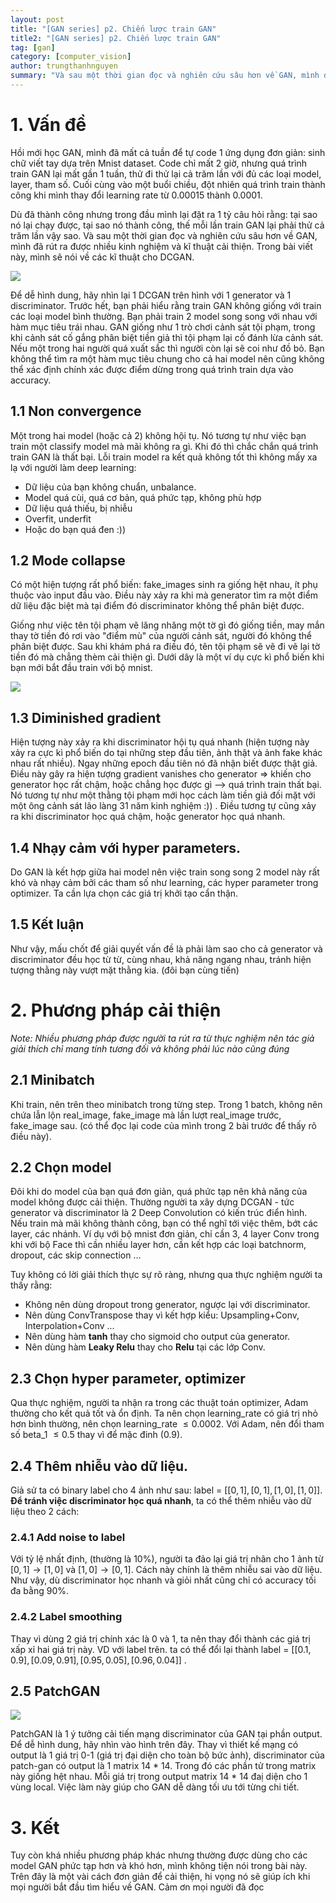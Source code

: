 ```yaml
---
layout: post
title: "[GAN series] p2. Chiến lược train GAN"
title2: "[GAN series] p2. Chiến lược train GAN"
tag: [gan]
category: [computer_vision]
author: trungthanhnguyen
summary: "Và sau một thời gian đọc và nghiên cứu sâu hơn về GAN, mình đã rút ra được nhiều kinh nghiệm và kĩ thuật cải thiện. Trong bài viết này, mình sẽ nói về các kĩ thuật cho DCGAN."
---
```


# 1. Vấn đề
Hồi mới học GAN, mình đã mất cả tuần để tự code 1 ứng dụng đơn giản: sinh chữ viết tay dựa trên Mnist dataset. Code chỉ mất 2 giờ, nhưng quá trình train GAN lại mất gần 1 tuần, thử đi thử lại cả trăm lần với đủ các loại model, layer, tham số. Cuối cùng vào một buổi chiều, đột nhiên quá trình train thành công khi mình thay đổi learning rate từ 0.00015 thành 0.0001. 

Dù đã thành công nhưng trong đầu mình lại đặt ra 1 tỷ câu hỏi rằng: tại sao nó lại chạy được, tại sao nó thành công, thế mỗi lần train GAN lại phải thử cả trăm lần vậy sao. Và sau một thời gian đọc và nghiên cứu sâu hơn về GAN, mình đã rút ra được nhiều kinh nghiệm và kĩ thuật cải thiện. Trong bài viết này, mình sẽ nói về các kĩ thuật cho DCGAN.

![](https://images.viblo.asia/27269c25-dc53-4f25-ba16-5c583747156e.png)

Để dễ hình dung, hãy nhìn lại 1 DCGAN trên hình với 1 generator và 1 discriminator. Trước hết, bạn phải hiểu rằng train GAN không giống với train các loại model bình thường. Bạn phải train 2 model song song với nhau với hàm mục tiêu trái nhau. GAN giống như 1 trò chơi cảnh sát tội phạm, trong khi cảnh sát cố gắng phân biệt tiền giả thì tội phạm lại cố đánh lừa cảnh sát. Nếu một trong hai người quá xuất sắc thì người còn lại sẽ coi như đồ bỏ. Bạn không thể tìm ra một hàm mục tiêu chung cho cả hai model nên cũng không thể xác định chính xác được điểm dừng trong quá trình train dựa vào accuracy. 

## 1.1 Non convergence
Một trong hai  model (hoặc cả 2) không hội tụ. Nó tương tự như việc bạn train một classify model mà mãi không ra gì. Khi đó thì chắc chắn quá trình train GAN là thất bại.
Lỗi train model ra kết quả không tốt thì không mấy xa lạ với người làm deep learning: 
+ Dữ liệu của bạn không chuẩn, unbalance. 
+ Model quá cùi, quá cơ bản, quá phức tạp, không phù hợp
+ Dữ liệu quá thiếu, bị nhiễu
+ Overfit, underfit
+ Hoặc do bạn quá đen :)) 

## 1.2 Mode collapse
Có một hiện tượng rất phổ biến:  fake_images sinh ra giống hệt nhau, ít phụ thuộc vào input đầu vào. Điều này xảy ra khi mà generator tìm ra một điểm dữ liệu đặc biệt mà tại điểm đó discriminator không thể phân biệt được. 

Giống như việc tên tội phạm vẽ lăng nhăng một tờ gì đó giống tiền, may mắn thay tờ tiền đó rơi vào "điểm mù" của người cảnh sát, người đó không thể phân biệt được. Sau khi khám phá ra điều đó, tên tội phạm sẽ vẽ đi vẽ lại tờ tiền đó mà chẳng thèm cải thiện gì. Dưới dây là một ví dụ cực kì phổ biến khi bạn mới bắt đầu train với bộ mnist.

![](https://images.viblo.asia/46aa19f1-d767-4f79-b49d-180a27689d35.png)

## 1.3 Diminished gradient
Hiện tượng này xảy ra khi discriminator hội tụ quá nhanh (hiện tượng này xảy ra cực kì phổ biến do tại những step đầu tiên, ảnh thật và ảnh fake khác nhau rất nhiều). Ngay những epoch đầu tiên nó đã nhận biết được thật giả. Điều này gây ra hiện tượng gradient vanishes cho generator $\Longrightarrow$ khiến cho generator học rất chậm, hoặc chẳng học được gì --> quá trình train thất bại. Nó tương tự như một thằng tội phạm mới học cách làm tiền giả đối mặt với một ông cảnh sát lão làng 31 năm kinh nghiệm :)) . Điều tương tự cũng xảy ra khi discriminator học quá chậm, hoặc generator học quá nhanh.

## 1.4 Nhạy cảm với hyper parameters.
Do GAN là kết hợp giữa hai model nên việc train song song 2 model này rất khó và nhạy cảm bởi các tham số như learning, các hyper parameter trong optimizer. Ta cần lựa chọn các giá trị khởi tạo cẩn thận.

## 1.5 Kết luận
Như vậy, mấu chốt để giải quyết vấn đề là phải làm sao cho cả generator và discriminator đều học từ từ, cùng nhau, khả năng ngang nhau, tránh hiện tượng thằng này vượt mặt thằng kia. (đôi bạn cùng tiến)
 
# 2. Phương pháp cải thiện
*Note: Nhiều phương pháp được người ta rút ra từ thực nghiệm nên tác giả giải thích chỉ mang tính tương đối và không phải lúc nào cũng đúng*

## 2.1 Minibatch
Khi train, nên trên theo minibatch trong từng step. Trong 1 batch, không nên chứa lẫn lộn real_image, fake_image mà lần lượt real_image trước, fake_image sau. (có thể đọc lại code của mình trong 2 bài trước để thấy rõ điều này).

## 2.2 Chọn model
Đôi khi do model của bạn quá đơn giản, quá phức tạp nên khả năng của model không được cải thiện. Thường người ta xây dựng DCGAN - tức generator và discriminator là 2 Deep Convolution có kiến trúc điển hình. Nếu train mà mãi không thành công, bạn có thể nghĩ tới việc thêm, bớt các layer, các nhánh. Ví dụ với bộ mnist đơn giản, chỉ cần 3, 4 layer Conv trong khi với bộ Face thì cần nhiều layer hơn, cần kết hợp các loại batchnorm, dropout, các skip connection ...

Tuy không có lời giải thích thực sự rõ ràng, nhưng qua thực nghiệm người ta thấy rằng:
+ Không nên dùng dropout trong generator, ngược lại với discriminator.
+ Nên dùng ConvTranspose thay vì kết hợp kiểu: Upsampling+Conv, Interpolation+Conv ... 
+ Nên dùng hàm **tanh** thay cho  sigmoid cho output của generator.
+ Nên dùng hàm **Leaky Relu** thay cho  **Relu** tại các lớp Conv.

## 2.3 Chọn hyper parameter, optimizer
Qua thực nghiệm, người ta nhận ra trong các thuật toán optimizer, Adam thường cho kết quả tốt và ổn định. Ta nên chọn learning_rate có giá trị nhỏ hơn bình thường, nên chọn learning_rate  $\leq 0.0002$. Với Adam, nên đổi tham số beta_1 $\leq 0.5$ thay vì để mặc đinh (0.9). 

## 2.4 Thêm nhiễu vào dữ liệu.
Giả sử ta có binary label cho 4 ảnh như sau: label = $[[0,1], [0,1], [1,0], [1,0]]$.
**Để tránh việc discriminator học quá nhanh**, ta có thể thêm nhiễu vào dữ liệu theo 2 cách:

### 2.4.1 Add noise to label
Với tỷ lệ nhất định, (thường là 10%), người ta đảo lại giá trị nhãn cho 1 ảnh từ  $[0,1] \rightarrow [1,0]$   và $[1,0]\rightarrow[0,1]$. Cách này chính là thêm nhiễu sai vào dữ liệu.
Như vậy, dù discriminator học nhanh và giỏi nhất cũng chỉ có accuracy tối đa bằng 90%.

### 2.4.2 Label smoothing
Thay vì dùng 2 giá trị chính xác là 0 và 1, ta nên thay đổi thành các giá trị xấp xỉ hai giá trị này. VD với label trên. ta có thể đổi lại thành label = $[[0.1, 0.9] , [0.09, 0.91], [0.95, 0.05], [0.96, 0.04]]$ . 

## 2.5 PatchGAN
![](https://images.viblo.asia/2953f450-f241-44d4-9a17-e67b3c5750c6.png)

PatchGAN là 1 ý tưởng cải tiến mạng discriminator của GAN tại phần output. Để dễ hình dung, hãy nhìn vào hình trên đây. Thay vì thiết kế mạng có output là 1 giá trị 0-1 (giá trị đại diện cho toàn bộ bức ảnh), discriminator của patch-gan có output là 1 matrix  14 * 14. Trong đó các phần tử trong matrix này giống hệt nhau. Mỗi giá trị trong output matrix  14 * 14 đaị diện cho 1 vùng local. Việc làm này giúp cho GAN dễ dàng tối ưu tới từng chi tiết.

# 3. Kết
Tuy còn khá nhiều phương pháp khác nhưng thường được dùng cho các model GAN phức tạp hơn và khó hơn, mình không tiện nói trong bài này. Trên đây là một vài cách đơn giản để cải thiện, hi vọng nó sẽ giúp ích khi mọi người bắt đầu tìm hiểu về GAN. Cảm ơn mọi người đã đọc